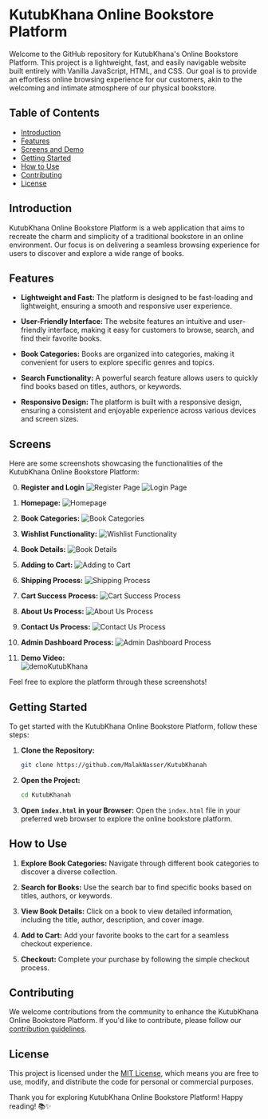 # KutubKhana Online Bookstore Platform

Welcome to the GitHub repository for KutubKhana's Online Bookstore Platform. This project is a lightweight, fast, and easily navigable website built entirely with Vanilla JavaScript, HTML, and CSS. Our goal is to provide an effortless online browsing experience for our customers, akin to the welcoming and intimate atmosphere of our physical bookstore.

## Table of Contents

- [Introduction](#introduction)
- [Features](#features)
- [Screens and Demo](#screens)
- [Getting Started](#getting-started)
- [How to Use](#how-to-use)
- [Contributing](#contributing)
- [License](#license)

## Introduction

KutubKhana Online Bookstore Platform is a web application that aims to recreate the charm and simplicity of a traditional bookstore in an online environment. Our focus is on delivering a seamless browsing experience for users to discover and explore a wide range of books.

## Features

- **Lightweight and Fast:** The platform is designed to be fast-loading and lightweight, ensuring a smooth and responsive user experience.

- **User-Friendly Interface:** The website features an intuitive and user-friendly interface, making it easy for customers to browse, search, and find their favorite books.

- **Book Categories:** Books are organized into categories, making it convenient for users to explore specific genres and topics.

- **Search Functionality:** A powerful search feature allows users to quickly find books based on titles, authors, or keywords.

- **Responsive Design:** The platform is built with a responsive design, ensuring a consistent and enjoyable experience across various devices and screen sizes.

## Screens

Here are some screenshots showcasing the functionalities of the KutubKhana Online Bookstore Platform:

0. **Register and Login**
   ![Register Page](./Assets/KutubKhanahScreens/register.png)
   ![Login Page](./Assets/KutubKhanahScreens/login.png)

1. **Homepage:**
   ![Homepage](./Assets/KutubKhanahScreens/index.png)

2. **Book Categories:**
   ![Book Categories](./Assets/KutubKhanahScreens/bookstore.png)

3. **Wishlist Functionality:**
   ![Wishlist Functionality](./Assets/KutubKhanahScreens/wishList.png)

4. **Book Details:**
   ![Book Details](./Assets/KutubKhanahScreens/itemView.png)

5. **Adding to Cart:**
   ![Adding to Cart](./Assets/KutubKhanahScreens/cart.png)

6. **Shipping Process:**
   ![Shipping Process](./Assets/KutubKhanahScreens/shipping.png)

7. **Cart Success Process:**
   ![Cart Success Process](./Assets/KutubKhanahScreens/cartSuccess.png)

8. **About Us Process:**
   ![About Us Process](./Assets/KutubKhanahScreens/aboutUs.png)

9. **Contact Us Process:**
   ![Contact Us Process](./Assets/KutubKhanahScreens/contactUs.png)

10. **Admin Dashboard Process:**
    ![Admin Dashboard Process](./Assets/KutubKhanahScreens/adminDashboard.png)
    
12. **Demo Video:**\
    ![demoKutubKhana](https://github.com/MalakNasser/KutubKhanah/assets/54104161/a6057f9c-041e-422d-bc4b-6960a39378bc)


Feel free to explore the platform through these screenshots!

## Getting Started

To get started with the KutubKhana Online Bookstore Platform, follow these steps:

1. **Clone the Repository:**

   ```bash
   git clone https://github.com/MalakNasser/KutubKhanah
   ```

2. **Open the Project:**

   ```bash
   cd KutubKhanah
   ```

3. **Open `index.html` in your Browser:**
   Open the `index.html` file in your preferred web browser to explore the online bookstore platform.

## How to Use

1. **Explore Book Categories:**
   Navigate through different book categories to discover a diverse collection.

2. **Search for Books:**
   Use the search bar to find specific books based on titles, authors, or keywords.

3. **View Book Details:**
   Click on a book to view detailed information, including the title, author, description, and cover image.

4. **Add to Cart:**
   Add your favorite books to the cart for a seamless checkout experience.

5. **Checkout:**
   Complete your purchase by following the simple checkout process.

## Contributing

We welcome contributions from the community to enhance the KutubKhana Online Bookstore Platform. If you'd like to contribute, please follow our [contribution guidelines](CONTRIBUTING.md).

## License

This project is licensed under the [MIT License](LICENSE), which means you are free to use, modify, and distribute the code for personal or commercial purposes.

Thank you for exploring KutubKhana Online Bookstore Platform! Happy reading! 📚✨
